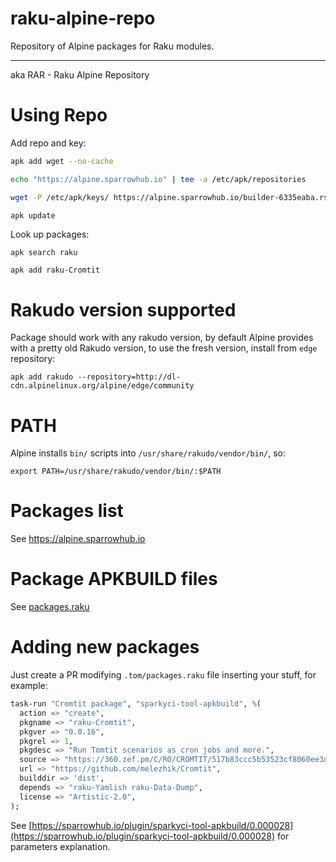 # raku-alpine-repo

Repository of Alpine packages for Raku modules.

---

aka RAR - Raku Alpine Repository

# Using Repo

Add repo and key:

```bash
apk add wget --no-cache

echo "https://alpine.sparrowhub.io" | tee -a /etc/apk/repositories

wget -P /etc/apk/keys/ https://alpine.sparrowhub.io/builder-6335eaba.rsa.pub

apk update
```

Look up packages:

```
apk search raku

apk add raku-Cromtit
```

# Rakudo version supported

Package should work with any rakudo version, by default Alpine provides with a pretty old Rakudo version,
to use the fresh version, install from `edge` repository:

```
apk add rakudo --repository=http://dl-cdn.alpinelinux.org/alpine/edge/community
```

# PATH

Alpine installs `bin/` scripts into `/usr/share/rakudo/vendor/bin/`, so:

```
export PATH=/usr/share/rakudo/vendor/bin/:$PATH
```

# Packages list

See https://alpine.sparrowhub.io

# Package APKBUILD files

See [packages.raku](https://github.com/melezhik/raku-alpine-repo/blob/main/.tom/packages.raku)


# Adding new packages

Just create a PR modifying `.tom/packages.raku` file inserting your stuff, for example:


```raku
task-run "Cromtit package", "sparkyci-tool-apkbuild", %(
  action => "create",
  pkgname => "raku-Cromtit",
  pkgver => "0.0.16",
  pkgrel => 1,
  pkgdesc => "Run Tomtit scenarios as cron jobs and more.",
  source => "https://360.zef.pm/C/RO/CROMTIT/517b83ccc5b53523cf8060ee3d309d6185167274.tar.gz",
  url => "https://github.com/melezhik/Cromtit",
  builddir => 'dist',
  depends => "raku-Yamlish raku-Data-Dump",
  license => "Artistic-2.0",
);
```

See [https://sparrowhub.io/plugin/sparkyci-tool-apkbuild/0.000028](https://sparrowhub.io/plugin/sparkyci-tool-apkbuild/0.000028) for parameters explanation.
